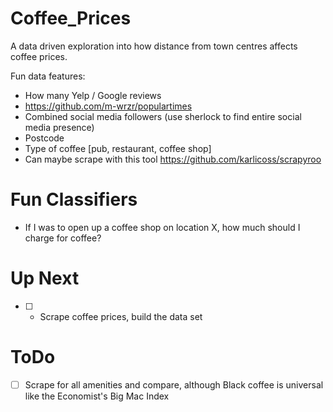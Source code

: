 # Coffee_Prices

A data driven exploration into how distance from town centres affects coffee prices.

Fun data features:
* How many Yelp / Google reviews
* https://github.com/m-wrzr/populartimes
* Combined social media followers (use sherlock to find entire social media presence)
* Postcode
* Type of coffee [pub, restaurant, coffee shop]
* Can maybe scrape with this tool https://github.com/karlicoss/scrapyroo

# Fun Classifiers
* If I was to open up a coffee shop on location X, how much should I charge for coffee?

# Up Next
* [ ] - Scrape coffee prices, build the data set

# ToDo
* [ ] Scrape for all amenities and compare, although Black coffee is universal like the Economist's Big Mac Index
